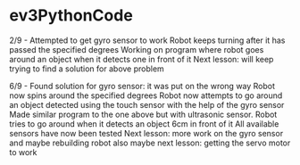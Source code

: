 # ev3PythonCode

2/9 - Attempted to get gyro sensor to work
      Robot keeps turning after it has passed the specified degrees
      Working on program where robot goes around an object when it detects one in front of it
      Next lesson: will keep trying to find a solution for above problem
      
6/9 - Found solution for gyro sensor: it was put on the wrong way
      Robot now spins around the specified degrees
      Robot now attempts to go around an object detected using the touch sensor with the help of the gyro sensor
      Made similar program to the one above but with ultrasonic sensor.
      Robot tries to go around when it detects an object 6cm in front of it
      All available sensors have now been tested
      Next lesson: more work on the gyro sensor and maybe rebuilding robot
      also maybe next lesson: getting the servo motor to work
